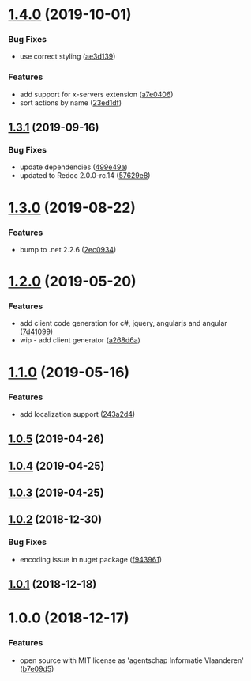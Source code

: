 # [1.4.0](https://github.com/informatievlaanderen/swagger/compare/v1.3.1...v1.4.0) (2019-10-01)


### Bug Fixes

* use correct styling ([ae3d139](https://github.com/informatievlaanderen/swagger/commit/ae3d139))


### Features

* add support for x-servers extension ([a7e0406](https://github.com/informatievlaanderen/swagger/commit/a7e0406))
* sort actions by name ([23ed1df](https://github.com/informatievlaanderen/swagger/commit/23ed1df))

## [1.3.1](https://github.com/informatievlaanderen/swagger/compare/v1.3.0...v1.3.1) (2019-09-16)


### Bug Fixes

*  update dependencies ([499e49a](https://github.com/informatievlaanderen/swagger/commit/499e49a))
* updated to Redoc 2.0.0-rc.14 ([57629e8](https://github.com/informatievlaanderen/swagger/commit/57629e8))

# [1.3.0](https://github.com/informatievlaanderen/swagger/compare/v1.2.0...v1.3.0) (2019-08-22)


### Features

* bump to .net 2.2.6 ([2ec0934](https://github.com/informatievlaanderen/swagger/commit/2ec0934))

# [1.2.0](https://github.com/informatievlaanderen/swagger/compare/v1.1.0...v1.2.0) (2019-05-20)


### Features

* add client code generation for c#, jquery, angularjs and angular ([7d41099](https://github.com/informatievlaanderen/swagger/commit/7d41099))
* wip - add client generator ([a268d6a](https://github.com/informatievlaanderen/swagger/commit/a268d6a))

# [1.1.0](https://github.com/informatievlaanderen/swagger/compare/v1.0.5...v1.1.0) (2019-05-16)


### Features

* add localization support ([243a2d4](https://github.com/informatievlaanderen/swagger/commit/243a2d4))

## [1.0.5](https://github.com/informatievlaanderen/swagger/compare/v1.0.4...v1.0.5) (2019-04-26)

## [1.0.4](https://github.com/informatievlaanderen/swagger/compare/v1.0.3...v1.0.4) (2019-04-25)

## [1.0.3](https://github.com/informatievlaanderen/swagger/compare/v1.0.2...v1.0.3) (2019-04-25)

## [1.0.2](https://github.com/informatievlaanderen/swagger/compare/v1.0.1...v1.0.2) (2018-12-30)


### Bug Fixes

* encoding issue in nuget package ([f943961](https://github.com/informatievlaanderen/swagger/commit/f943961))

## [1.0.1](https://github.com/informatievlaanderen/swagger/compare/v1.0.0...v1.0.1) (2018-12-18)

# 1.0.0 (2018-12-17)


### Features

* open source with MIT license as 'agentschap Informatie Vlaanderen' ([b7e09d5](https://github.com/informatievlaanderen/swagger/commit/b7e09d5))
